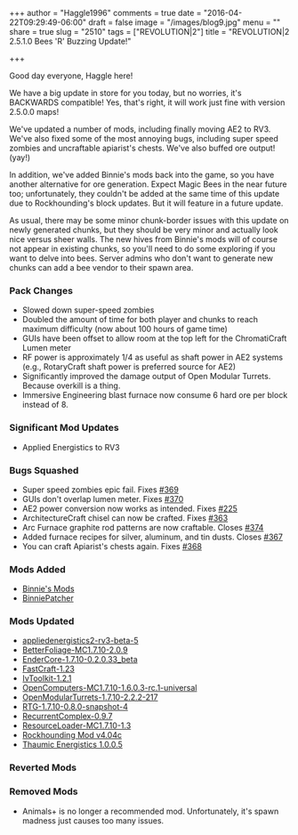 +++
author = "Haggle1996"
comments = true
date = "2016-04-22T09:29:49-06:00"
draft = false
image = "/images/blog9.jpg"
menu = ""
share = true
slug = "2510"
tags = ["REVOLUTION|2"]
title = "REVOLUTION|2 2.5.1.0 Bees 'R' Buzzing Update!"

+++

Good day everyone, Haggle here!

We have a big update in store for you today, but no worries, it's BACKWARDS compatible! Yes, that's right, it will work just fine with version 2.5.0.0 maps! 

We've updated a number of mods, including finally moving AE2 to RV3. We've also fixed some of the most annoying bugs, including super speed zombies and uncraftable apiarist's chests. We've also buffed ore output! (yay!)

In addition, we've added Binnie's mods back into the game, so you have another alternative for ore generation. Expect Magic Bees in the near future too; unfortunately, they couldn't be added at the same time of this update due to Rockhounding's block updates. But it will feature in a future update. 

As usual, there may be some minor chunk-border issues with this update on newly generated chunks, but they should be very minor and actually look nice versus sheer walls. The new hives from Binnie's mods will of course not appear in existing chunks, so you'll need to do some exploring if you want to delve into bees. Server admins who don't want to generate new chunks can add a bee vendor to their spawn area.

### Pack Changes
- Slowed down super-speed zombies
- Doubled the amount of time for both player and chunks to reach maximum difficulty (now about 100 hours of game time)
- GUIs have been offset to allow room at the top left for the ChromatiCraft Lumen meter
- RF power is approximately 1/4 as useful as shaft power in AE2 systems (e.g., RotaryCraft shaft power is preferred source for AE2)
- Significantly improved the damage output of Open Modular Turrets. Because overkill is a thing.
- Immersive Engineering blast furnace now consume 6 hard ore per block instead of 8.

### Significant Mod Updates
- Applied Energistics to RV3

### Bugs Squashed
- Super speed zombies epic fail. Fixes [#369](https://github.com/Haggle1996/RevolutionPack/issues/369)
- GUIs don't overlap lumen meter. Fixes [#370](https://github.com/Haggle1996/RevolutionPack/issues/370)
- AE2 power conversion now works as intended. Fixes [#225](https://github.com/Haggle1996/RevolutionPack/issues/225)
- ArchitectureCraft chisel can now be crafted. Fixes [#363](https://github.com/Haggle1996/RevolutionPack/issues/363)
- Arc Furnace graphite rod patterns are now craftable. Closes [#374](https://github.com/Haggle1996/RevolutionPack/issues/374)
- Added furnace recipes for silver, aluminum, and tin dusts. Closes [#367](https://github.com/Haggle1996/RevolutionPack/issues/367)
- You can craft Apiarist's chests again. Fixes [#368](https://github.com/Haggle1996/RevolutionPack/issues/313)

### Mods Added
- [Binnie's Mods](http://minecraft.curseforge.com/projects/binnies-mods)
- [BinniePatcher](http://minecraft.curseforge.com/projects/binniepatcher)

### Mods Updated
- [appliedenergistics2-rv3-beta-5](http://minecraft.curseforge.com/mc-mods/223794-mod/files/2275190)
- [BetterFoliage-MC1.7.10-2.0.9](http://minecraft.curseforge.com/mc-mods/228529-mod/files/2294982)
- [EnderCore-1.7.10-0.2.0.33_beta](http://minecraft.curseforge.com/mc-mods/231868-mod/files/2294483)
- [FastCraft-1.23](http://minecraft.curseforge.com/projects/fastcraft)
- [IvToolkit-1.2.1](http://minecraft.curseforge.com/mc-mods/224535-mod/files/2294442)
- [OpenComputers-MC1.7.10-1.6.0.3-rc.1-universal](http://minecraft.curseforge.com/mc-mods/223008-mod/files/2294561)
- [OpenModularTurrets-1.7.10-2.2.2-217](http://minecraft.curseforge.com/mc-mods/224663-mod/files/2294200)
- [RTG-1.7.10-0.8.0-snapshot-4](http://minecraft.curseforge.com/mc-mods/237989-mod/files/2294725)
- [RecurrentComplex-0.9.7](http://minecraft.curseforge.com/mc-mods/223150-mod/files/2294812)
- [ResourceLoader-MC1.7.10-1.3](http://minecraft.curseforge.com/mc-mods/226447-mod/files/2292845)
- [Rockhounding Mod v4.04c](http://minecraft.curseforge.com/mc-mods/226943-mod/files/2294800)
- [Thaumic Energistics 1.0.0.5](http://minecraft.curseforge.com/mc-mods/223666-mod/files/2295264)

### Reverted Mods

### Removed Mods
- Animals+ is no longer a recommended mod. Unfortunately, it's spawn madness just causes too many issues.
